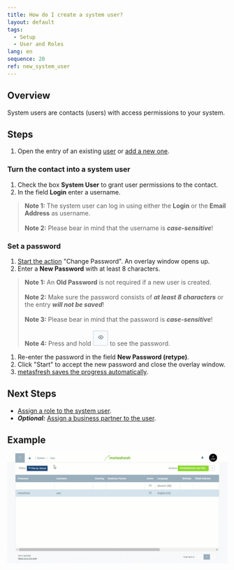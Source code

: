 ```yaml
---
title: How do I create a system user?
layout: default
tags:
  - Setup
  - User and Roles
lang: en
sequence: 20
ref: new_system_user
---
```


## Overview
System users are contacts (users) with access permissions to your system.

## Steps
1. Open the entry of an existing [user](Menu) or [add a new one](Add_user).

### Turn the contact into a system user
1. Check the box **System User** to grant user permissions to the contact.
1. In the field **Login** enter a username.
 >**Note 1:** The system user can log in using either the **Login** or the **Email Address** as username.<br><br>
 >**Note 2:** Please bear in mind that the username is ***case-sensitive***!

### Set a password
1. [Start the action](StartAction) "Change Password". An overlay window opens up.
1. Enter a **New Password** with at least 8 characters.
 >**Note 1:** An **Old Password** is not required if a new user is created.<br><br>
 >**Note 2:** Make sure the password consists of ***at least 8 characters*** or the entry ***will not be saved***!<br><br>
 >**Note 3:** Please bear in mind that the password is ***case-sensitive***!<br><br>
 >**Note 4:** Press and hold ![](assets/ShowPassword_Icon.png) to see the password.

1. Re-enter the password in the field **New Password (retype)**.
1. Click "Start" to accept the new password and close the overlay window.
1. [metasfresh saves the progress automatically](Saveindicator).

## Next Steps
- [Assign a role to the system user](Assign_user_role).
- ***Optional:*** [Assign a business partner to the user](Assign_BPartner_to_user).

## Example
![](assets/New_system_user.gif)
